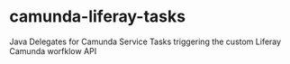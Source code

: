 # camunda-liferay-tasks
Java Delegates for Camunda Service Tasks triggering the custom Liferay Camunda worfklow API
